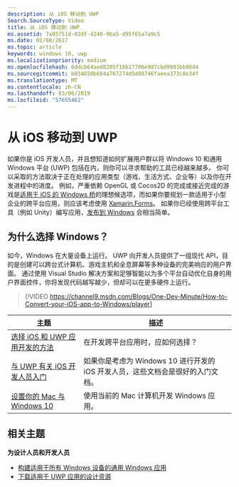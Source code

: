 ```yaml
---
description: 从 iOS 移动到 UWP
Search.SourceType: Video
title: 从 iOS 移动到 UWP
ms.assetid: 7a05751d-02df-4240-9ba5-d95f65a7a9c5
ms.date: 02/08/2017
ms.topic: article
keywords: windows 10, uwp
ms.localizationpriority: medium
ms.openlocfilehash: 6ddcb64aed8205f18b17706e987cbd9981bb8044
ms.sourcegitcommit: b034650b684a767274d5d88746faeea373c8e34f
ms.translationtype: MT
ms.contentlocale: zh-CN
ms.lasthandoff: 03/06/2019
ms.locfileid: "57655462"
---
```

# <a name="move-from-ios-to-uwp"></a>从 iOS 移动到 UWP

如果你是 iOS 开发人员，并且想知道如何扩展用户群以将 Windows 10 和通用 Windows 平台 (UWP) 包括在内，则你可以寻求帮助的工具已经越来越多。 你可以采取的方法取决于正在处理的应用类型（游戏、生活方式、企业等）以及你在开发进程中的进度。 例如，严重依赖 OpenGL 或 Cocos2D 的完成或接近完成的游戏是[适用于 iOS 的 Windows 桥](https://dev.windows.com/bridges/ios)的理想候选项，而如果你要规划一款适用于小型企业的跨平台应用，则应该考虑使用 [Xamarin.Forms](https://www.xamarin.com/forms)。 如果你已经使用跨平台工具（例如 Unity）编写应用，[发布到 Windows](https://blogs.unity3d.com/2015/09/09/windows-10-universal-apps-in-unity-5-2/) 会相当简单。

## <a name="why-windows"></a>为什么选择 Windows？

如今，Windows 在大量设备上运行。 UWP 向开发人员提供了一组现代 API，目的是创建可以跨台式计算机、游戏主机和全息屏幕等多种设备的完美响应的用户界面。 通过使用 Visual Studio 解决方案和足够智能以为多个平台自动优化自身的用户界面控件，你将发现代码越写越少，但却可以在更多硬件上运行。

> [!VIDEO https://channel9.msdn.com/Blogs/One-Dev-Minute/How-to-Convert-your-iOS-app-to-Windows/player]

| 主题 | 描述 |
|-------|-------------|
| [选择 iOS 和 UWP 应用开发的方法](selecting-an-approach-to-ios-and-uwp-app-development.md) | 在开发跨平台应用时，应如何选择？ |
| [与 UWP 有关 iOS 开发人员入门](getting-started-with-uwp-for-ios-developers.md) | 如果你是考虑为 Windows 10 进行开发的 iOS 开发人员，这些文档会是很好的入门文档。 |
| [设置你的 Mac 与 Windows 10](setting-up-your-mac-with-windows-10.md) | 使用当前的 Mac 计算机开发 Windows 应用。 |

## <a name="related-topics"></a>相关主题

**为设计人员和开发人员**
* [构建适用于所有 Windows 设备的通用 Windows 应用](https://go.microsoft.com/fwlink/p/?LinkID=397871)
* [下载适用于 UWP 应用的设计资源](https://msdn.microsoft.com/library/windows/apps/xaml/bg125377.aspx)
